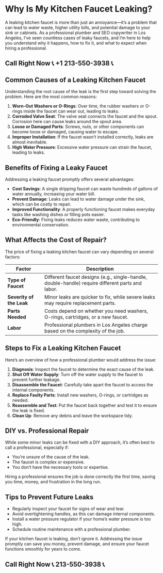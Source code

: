 # Why Is My Kitchen Faucet Leaking?

A leaking kitchen faucet is more than just an annoyance—it’s a problem that can lead to water waste, higher utility bills, and potential damage to your sink or cabinets. As a professional plumber and SEO copywriter in Los Angeles, I’ve seen countless cases of leaky faucets, and I’m here to help you understand why it happens, how to fix it, and what to expect when hiring a professional.

## Call Right Now 📞 +1 213-550-3938 📞

## Common Causes of a Leaking Kitchen Faucet

Understanding the root cause of the leak is the first step toward solving the problem. Here are the most common reasons:

1. **Worn-Out Washers or O-Rings**: Over time, the rubber washers or O-rings inside the faucet can wear out, leading to leaks.
2. **Corroded Valve Seat**: The valve seat connects the faucet and the spout. Corrosion here can cause leaks around the spout area.
3. **Loose or Damaged Parts**: Screws, nuts, or other components can become loose or damaged, causing water to escape.
4. **Improper Installation**: If the faucet wasn’t installed correctly, leaks are almost inevitable.
5. **High Water Pressure**: Excessive water pressure can strain the faucet, leading to leaks.

## Benefits of Fixing a Leaky Faucet

Addressing a leaking faucet promptly offers several advantages:

- **Cost Savings**: A single dripping faucet can waste hundreds of gallons of water annually, increasing your water bill.
- **Prevent Damage**: Leaks can lead to water damage under the sink, which can be costly to repair.
- **Improved Functionality**: A properly functioning faucet makes everyday tasks like washing dishes or filling pots easier.
- **Eco-Friendly**: Fixing leaks reduces water waste, contributing to environmental conservation.

## What Affects the Cost of Repair?

The price of fixing a leaking kitchen faucet can vary depending on several factors:

| **Factor**               | **Description**                                                                 |
|--------------------------|---------------------------------------------------------------------------------|
| **Type of Faucet**       | Different faucet designs (e.g., single-handle, double-handle) require different parts and labor. |
| **Severity of the Leak**  | Minor leaks are quicker to fix, while severe leaks may require replacement parts. |
| **Parts Needed**         | Costs depend on whether you need washers, O-rings, cartridges, or a new faucet. |
| **Labor**                | Professional plumbers in Los Angeles charge based on the complexity of the job.  |

## Steps to Fix a Leaking Kitchen Faucet

Here’s an overview of how a professional plumber would address the issue:

1. **Diagnosis**: Inspect the faucet to determine the exact cause of the leak.
2. **Shut Off Water Supply**: Turn off the water supply to the faucet to prevent further leakage.
3. **Disassemble the Faucet**: Carefully take apart the faucet to access the internal components.
4. **Replace Faulty Parts**: Install new washers, O-rings, or cartridges as needed.
5. **Reassemble and Test**: Put the faucet back together and test it to ensure the leak is fixed.
6. **Clean Up**: Remove any debris and leave the workspace tidy.

## DIY vs. Professional Repair

While some minor leaks can be fixed with a DIY approach, it’s often best to call a professional, especially if:

- You’re unsure of the cause of the leak.
- The faucet is complex or expensive.
- You don’t have the necessary tools or expertise.

Hiring a professional ensures the job is done correctly the first time, saving you time, money, and frustration in the long run.

## Tips to Prevent Future Leaks

- Regularly inspect your faucet for signs of wear and tear.
- Avoid overtightening handles, as this can damage internal components.
- Install a water pressure regulator if your home’s water pressure is too high.
- Schedule routine maintenance with a professional plumber.

If your kitchen faucet is leaking, don’t ignore it. Addressing the issue promptly can save you money, prevent damage, and ensure your faucet functions smoothly for years to come.
## Call Right Now 📞 213-550-3938 📞